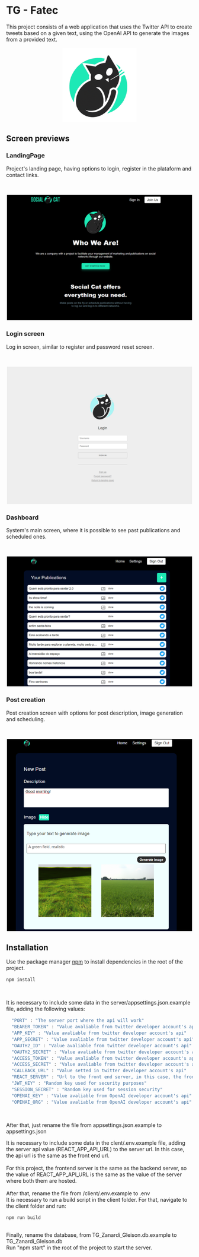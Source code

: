 # TG - Fatec

This project consists of a web application that uses the Twitter API to create tweets based on a given text, using the OpenAI API to generate the images from a provided text.
<p align="center">
  <img src="./client/public/tg-logo.png" alt="isolated" width="200"/>
</p>


## Screen previews

### LandingPage
Project's landing page, having options to login, register in the plataform and contact links.

<br>
<p align="center">
  <img src="./docs/images/landingpage.png" alt="isolated" width=500/>
</p>

### Login screen
Log in screen, similar to register and password reset screen.

<br>
<p align="center">
  <img src="./docs/images/login.png" alt="isolated" width=500/>
</p>

### Dashboard
System's main screen, where it is possible to see past publications and scheduled ones.

<br>
<p align="center">
  <img src="./docs/images/dashboard.png" alt="isolated" width=500/>
</p>

### Post creation
Post creation screen with options for post description, image generation and scheduling.

<br>
<p align="center">
  <img src="./docs/images/newpost.png" alt="isolated" width=500/>
</p>


## Installation

Use the package manager [npm](https://www.npmjs.com) to install dependencies in the root of the project.

```js
npm install
```

<br>

It is necessary to include some data in the server/appsettings.json.example file, adding the following values:
```js
  "PORT" : "The server port where the api will work"
  "BEARER_TOKEN" : "Value avaliable from twitter developer account's api"
  "APP_KEY" : "Value avaliable from twitter developer account's api"
  "APP_SECRET" : "Value avaliable from twitter developer account's api"
  "OAUTH2_ID" : "Value avaliable from twitter developer account's api"
  "OAUTH2_SECRET" : "Value avaliable from twitter developer account's api"
  "ACCESS_TOKEN" : "Value avaliable from twitter developer account's api"
  "ACCESS_SECRET" : "Value avaliable from twitter developer account's api"
  "CALLBACK_URL" : "Value setted in twitter developer account's api"
  "REACT_SERVER" : "Url to the front end server, in this case, the frontend server is the same as the backend server"
  "JWT_KEY" : "Random key used for security purposes"
  "SESSION_SECRET" : "Random key used for session security"
  "OPENAI_KEY" : "Value avaliable from OpenAI developer account's api"
  "OPENAI_ORG" : "Value avaliable from OpenAI developer account's api"
```
<br>

After that, just rename the file from appsettings.json.example to appsettings.json
<br>


It is necessary to include some data in the clent/.env.example file, adding the server api value (REACT_APP_API_URL) to the server url.
In this case, the api url is the same as the front end url.
<br>
<br>
For this project, the frontend server is the same as the backend server, so the value of REACT_APP_API_URL is the same as the value of the server where both them are hosted.
<br>
<br>
After that, rename the file from /client/.env.example to .env
<br>
It is necessary to run a build script in the client folder.
For that, navigate to the client folder and run:
```js
npm run build
```
<br>
Finally, rename the database, from TG_Zanardi_Gleison.db.example to TG_Zanardi_Gleison.db
<br>
Run "npm start" in the root of the project to start the server.

